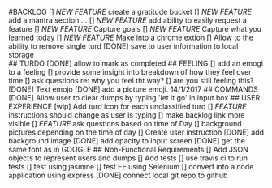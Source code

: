 #BACKLOG
    [] *NEW FEATURE* create a gratitude bucket
    [] *NEW FEATURE* add a mantra section....
    [] *NEW FEATURE* add ability to easily request a feature
    [] *NEW FEATURE* Capture goals
    [] *NEW FEATURE* Capture what you learned today
    [] *NEW FEATURE* Make into a chrome extion
    [] Allow to the ability to remove single turd
    [DONE] save to user information to local storage    
    ## TURDO
       [DONE] allow to mark as completed
    ## FEELING
        [] add an emogi to a feeling
        [] provide some insight into breakdown of how they feel over time
        [] ask questions re: why you feel tht way?
        [] are you still feeling this? 
        [DONE] Text emojo
        [DONE] add a picture emoji. 14/1/2017
    ## COMMANDS
        [DONE] Allow user to clear dumps by typing 'let it go' in input box
    ## USER EXPERIENCE
        [wip] Add turd icon for each unclassified turd
        [] *FEATURE* instructions should change as user is typing
        [] make backlog link more visible
        [] *FEATURE* ask questions based on time of Day 
        [] background pictures depending on the time of day
        [] Create user instruction
        [DONE] add background image
        [DONE] add opacity to input screen
        [DONE] get the same font as in GOOGLE
    ## Non-Functional Requirements 
        [] Add JSON objects to represent users and dumps
        [] Add tests
        [] use travis ci to run tests
        [] test using jasmine
        [] test FE using Selenium
        [] convert into a node application using express
        [DONE] connect local git repo to github
